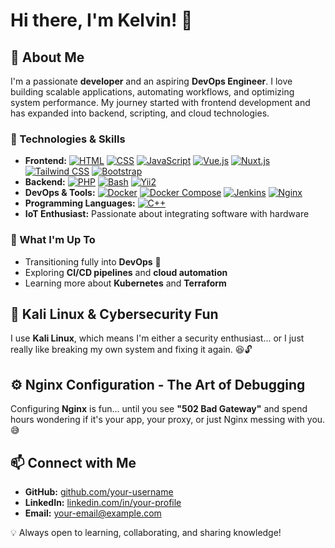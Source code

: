 # Hi there, I'm Kelvin! 👋

## 🚀 About Me
I'm a passionate **developer** and an aspiring **DevOps Engineer**. I love building scalable applications, automating workflows, and optimizing system performance. My journey started with frontend development and has expanded into backend, scripting, and cloud technologies.

### 🔧 Technologies & Skills
- **Frontend:** [![HTML](https://img.shields.io/badge/HTML5-%23E34F26.svg?style=flat&logo=html5&logoColor=white)](https://developer.mozilla.org/en-US/docs/Web/HTML) [![CSS](https://img.shields.io/badge/CSS3-%231572B6.svg?style=flat&logo=css3&logoColor=white)](https://developer.mozilla.org/en-US/docs/Web/CSS) [![JavaScript](https://img.shields.io/badge/JavaScript-%23F7DF1E.svg?style=flat&logo=javascript&logoColor=black)](https://developer.mozilla.org/en-US/docs/Web/JavaScript) [![Vue.js](https://img.shields.io/badge/Vue.js-%234FC08D.svg?style=flat&logo=vue.js&logoColor=white)](https://vuejs.org/) [![Nuxt.js](https://img.shields.io/badge/Nuxt.js-%2300C58E.svg?style=flat&logo=nuxt.js&logoColor=white)](https://nuxt.com/) [![Tailwind CSS](https://img.shields.io/badge/Tailwind%20CSS-%2306B6D4.svg?style=flat&logo=tailwind-css&logoColor=white)](https://tailwindcss.com/) [![Bootstrap](https://img.shields.io/badge/Bootstrap-%23563D7C.svg?style=flat&logo=bootstrap&logoColor=white)](https://getbootstrap.com/)
- **Backend:** [![PHP](https://img.shields.io/badge/PHP-%23777BB4.svg?style=flat&logo=php&logoColor=white)](https://www.php.net/) [![Bash](https://img.shields.io/badge/Bash-%234EAA25.svg?style=flat&logo=gnu-bash&logoColor=white)](https://www.gnu.org/software/bash/) [![Yii2](https://img.shields.io/badge/Yii2-%23007BFF.svg?style=flat&logo=yii&logoColor=white)](https://www.yiiframework.com/)
- **DevOps & Tools:** [![Docker](https://img.shields.io/badge/Docker-%230084D6.svg?style=flat&logo=docker&logoColor=white)](https://www.docker.com/) [![Docker Compose](https://img.shields.io/badge/Docker%20Compose-%230084D6.svg?style=flat&logo=docker&logoColor=white)](https://docs.docker.com/compose/) [![Jenkins](https://img.shields.io/badge/Jenkins-%23D24939.svg?style=flat&logo=jenkins&logoColor=white)](https://www.jenkins.io/) [![Nginx](https://img.shields.io/badge/Nginx-%23009639.svg?style=flat&logo=nginx&logoColor=white)](https://nginx.org/)
- **Programming Languages:** [![C++](https://img.shields.io/badge/C++-%2300599C.svg?style=flat&logo=c%2B%2B&logoColor=white)](https://isocpp.org/)
- **IoT Enthusiast:** Passionate about integrating software with hardware

### 🎯 What I'm Up To
- Transitioning fully into **DevOps** 🚀
- Exploring **CI/CD pipelines** and **cloud automation**
- Learning more about **Kubernetes** and **Terraform**

## 🤖 Kali Linux & Cybersecurity Fun
I use **Kali Linux**, which means I'm either a security enthusiast... or I just really like breaking my own system and fixing it again. 😆🔓

## ⚙️ Nginx Configuration - The Art of Debugging
Configuring **Nginx** is fun... until you see **"502 Bad Gateway"** and spend hours wondering if it's your app, your proxy, or just Nginx messing with you. 😅

## 📫 Connect with Me
- **GitHub:** [github.com/your-username](https://github.com/your-username)
- **LinkedIn:** [linkedin.com/in/your-profile](https://linkedin.com/in/your-profile)
- **Email:** your-email@example.com

💡 Always open to learning, collaborating, and sharing knowledge!

